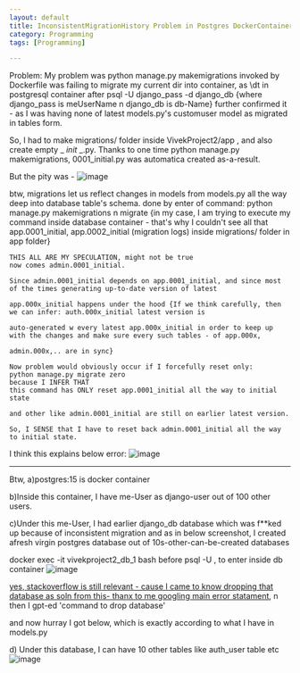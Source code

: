 ```yaml
---
layout: default
title: InconsistentMigrationHistory Problem in Postgres DockerContainer how2solve
category: Programming
tags: [Programming]

---
```


Problem:
My problem was python manage.py makemigrations invoked by Dockerfile was failing to migrate my current dir into container, as \dt in postgresql container after psql -U django_pass -d django_db {where django_pass is meUserName n django_db is db-Name} further confirmed it - as I was having none of latest models.py's customuser model as migrated in tables form.

So, I had to make migrations/ folder inside VivekProject2/app , and also create empty _ _init_ _.py. Thanks to one time python manage.py makemigrations, 0001_initial.py was automatica created as-a-result.  


But the pity was - 
![image](https://github.com/user-attachments/assets/78eb101d-d10b-4f9a-b1ea-2c6bddc15980)

btw,  migrations let us reflect changes in models from models.py all the way deep into database table's schema.
done by enter of command: python manage.py makemigrations n migrate
{in my case, I am trying to execute my command inside database container - that's why I couldn't see all that app.0001_initial, app.0002_initial (migration logs) inside migrations/ folder in app folder}

```
THIS ALL ARE MY SPECULATION, might not be true
now comes admin.0001_initial.

Since admin.0001_initial depends on app.0001_initial, and since most of the times generating up-to-date version of latest

app.000x_initial happens under the hood {If we think carefully, then we can infer: auth.000x_initial latest version is 

auto-generated w every latest app.000x_initial in order to keep up with the changes and make sure every such tables - of app.000x,

admin.000x,.. are in sync}

Now problem would obviously occur if I forcefully reset only:
python manage.py migrate zero 
because I INFER THAT
this command has ONLY reset app.0001_initial all the way to initial state

and other like admin.0001_initial are still on earlier latest version.

So, I SENSE that I have to reset back admin.0001_initial all the way to initial state.
```

I think this explains below error:
![image](https://github.com/user-attachments/assets/78eb101d-d10b-4f9a-b1ea-2c6bddc15980)

---
Btw, 
a)postgres:15 is docker container

b)Inside this container, I have me-User as django-user out of 100 other users.

c)Under this me-User, I had earlier django_db database which was f**ked up because of inconsistent migration
and as in below screenshot, I created afresh virgin postgres database out of 10s-other-can-be-created databases


docker exec -it vivekproject2_db_1 bash before psql -U , to enter inside db container
![image](https://github.com/user-attachments/assets/c1264ea6-1c02-4793-a137-c45af072dc55)

[yes, stackoverflow is still relevant - cause I came to know dropping that database as soln from this- thanx to me googling main error statament](https://stackoverflow.com/questions/65562875/migration-admin-0001-initial-is-applied-before-its-dependency-app-0001-initial-o), n then I gpt-ed 'command to drop database'

and now hurray I got below, which is exactly according to what I have in models.py

d) Under this database, I can have 10 other tables like auth_user table etc
![image](https://github.com/user-attachments/assets/b3730a39-c4a7-4872-adbc-4ef1366941d4)
